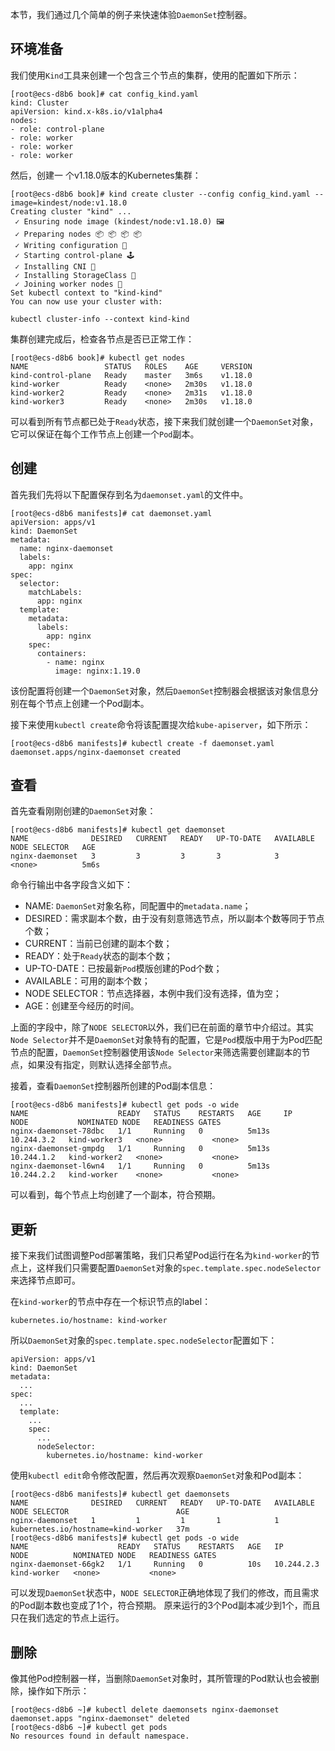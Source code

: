 本节，我们通过几个简单的例子来快速体验`DaemonSet`控制器。

## 环境准备
我们使用`Kind`工具来创建一个包含三个节点的集群，使用的配置如下所示：
```
[root@ecs-d8b6 book]# cat config_kind.yaml 
kind: Cluster
apiVersion: kind.x-k8s.io/v1alpha4
nodes:
- role: control-plane
- role: worker
- role: worker
- role: worker
```
然后，创建一 个v1.18.0版本的Kubernetes集群：
```
[root@ecs-d8b6 book]# kind create cluster --config config_kind.yaml --image=kindest/node:v1.18.0
Creating cluster "kind" ...
 ✓ Ensuring node image (kindest/node:v1.18.0) 🖼 
 ✓ Preparing nodes 📦 📦 📦 📦  
 ✓ Writing configuration 📜 
 ✓ Starting control-plane 🕹️️️️️️️️️️️️️️️️️️️️️️️️️️️️️️️️️️️️️️️️️️️️️️️️️️️️️️️️️️️️️️️️️️️️️️️️️️️️️️️️️️️️️️️️️️️️️️️️️️️️️️️️️️️️️️️️️️️️️️️️️️️️️️️️️️️️️️️️️️️️️️️️️️️️️️️️️️️️️️️️️️️️️️️️️️️️️️️️️️️️️️️️️️️️️️️️️️️️️️️️️️️️️️️️️️️️️️️️️️️️️️️️️️️️️️️️️️️️️️️️️️️️️️️️️️️️️️️️️️️️️️️️️️️️️️️️️️️️️️️️️️️️️️️️️️️️️️️️️️️️️️️️️️️️️️️️️️️️️️️️️️️️️️ 
 ✓ Installing CNI 🔌 
 ✓ Installing StorageClass 💾 
 ✓ Joining worker nodes 🚜 
Set kubectl context to "kind-kind"
You can now use your cluster with:

kubectl cluster-info --context kind-kind
```

集群创建完成后，检查各节点是否已正常工作：
```
[root@ecs-d8b6 book]# kubectl get nodes
NAME                 STATUS   ROLES    AGE     VERSION
kind-control-plane   Ready    master   3m6s    v1.18.0
kind-worker          Ready    <none>   2m30s   v1.18.0
kind-worker2         Ready    <none>   2m31s   v1.18.0
kind-worker3         Ready    <none>   2m30s   v1.18.0
```
可以看到所有节点都已处于`Ready`状态，接下来我们就创建一个`DaemonSet`对象，它可以保证在每个工作节点上创建一个`Pod`副本。

## 创建
首先我们先将以下配置保存到名为`daemonset.yaml`的文件中。
```
[root@ecs-d8b6 manifests]# cat daemonset.yaml 
apiVersion: apps/v1
kind: DaemonSet
metadata:
  name: nginx-daemonset
  labels:
    app: nginx
spec:
  selector:
    matchLabels:
      app: nginx
  template:
    metadata:
      labels:
        app: nginx
    spec:
      containers:
        - name: nginx
          image: nginx:1.19.0
```
该份配置将创建一个`DaemonSet`对象，然后`DaemonSet`控制器会根据该对象信息分别在每个节点上创建一个Pod副本。

接下来使用`kubectl create`命令将该配置提次给`kube-apiserver`，如下所示：
```
[root@ecs-d8b6 manifests]# kubectl create -f daemonset.yaml 
daemonset.apps/nginx-daemonset created
```

## 查看
首先查看刚刚创建的`DaemonSet`对象：
```
[root@ecs-d8b6 manifests]# kubectl get daemonset 
NAME              DESIRED   CURRENT   READY   UP-TO-DATE   AVAILABLE   NODE SELECTOR   AGE
nginx-daemonset   3         3         3       3            3           <none>          5m6s
```
命令行输出中各字段含义如下：
- NAME: `DaemonSet`对象名称，同配置中的`metadata.name`；
- DESIRED：需求副本个数，由于没有刻意筛选节点，所以副本个数等同于节点个数；
- CURRENT：当前已创建的副本个数；
- READY：处于`Ready`状态的副本个数；
- UP-TO-DATE：已按最新`Pod`模版创建的Pod个数；
- AVAILABLE：可用的副本个数；
- NODE SELECTOR：节点选择器，本例中我们没有选择，值为空；
- AGE：创建至今经历的时间。

上面的字段中，除了`NODE SELECTOR`以外，我们已在前面的章节中介绍过。其实`Node Selector`并不是`DaemonSet`对象特有的配置，它是`Pod`模版中用于为Pod匹配节点的配置，`DaemonSet`控制器使用该`Node Selector`来筛选需要创建副本的节点，如果没有指定，则默认选择全部节点。

接着，查看`DaemonSet`控制器所创建的Pod副本信息：
```
[root@ecs-d8b6 manifests]# kubectl get pods -o wide
NAME                    READY   STATUS    RESTARTS   AGE     IP           NODE           NOMINATED NODE   READINESS GATES
nginx-daemonset-78dbc   1/1     Running   0          5m13s   10.244.3.2   kind-worker3   <none>           <none>
nginx-daemonset-gmpdg   1/1     Running   0          5m13s   10.244.1.2   kind-worker2   <none>           <none>
nginx-daemonset-l6wn4   1/1     Running   0          5m13s   10.244.2.2   kind-worker    <none>           <none>
```
可以看到，每个节点上均创建了一个副本，符合预期。

## 更新
接下来我们试图调整Pod部署策略，我们只希望Pod运行在名为`kind-worker`的节点上，这样我们只需要配置`DaemonSet`对象的`spec.template.spec.nodeSelector`来选择节点即可。

在`kind-worker`的节点中存在一个标识节点的label：
```
kubernetes.io/hostname: kind-worker
```
所以`DaemonSet`对象的`spec.template.spec.nodeSelector`配置如下：
```
apiVersion: apps/v1
kind: DaemonSet
metadata:
  ...
spec:
  ...
  template:
    ...
    spec:
      ...
      nodeSelector:
        kubernetes.io/hostname: kind-worker
```
使用`kubectl edit`命令修改配置，然后再次观察`DaemonSet`对象和Pod副本：
```
[root@ecs-d8b6 manifests]# kubectl get daemonsets
NAME              DESIRED   CURRENT   READY   UP-TO-DATE   AVAILABLE   NODE SELECTOR                        AGE
nginx-daemonset   1         1         1       1            1           kubernetes.io/hostname=kind-worker   37m
[root@ecs-d8b6 manifests]# kubectl get pods -o wide
NAME                    READY   STATUS    RESTARTS   AGE   IP           NODE          NOMINATED NODE   READINESS GATES
nginx-daemonset-66gk2   1/1     Running   0          10s   10.244.2.3   kind-worker   <none>           <none>
```
可以发现`DaemonSet`状态中，`NODE SELECTOR`正确地体现了我们的修改，而且需求的Pod副本数也变成了1个，符合预期。
原来运行的3个Pod副本减少到1个，而且只在我们选定的节点上运行。

## 删除
像其他Pod控制器一样，当删除`DaemonSet`对象时，其所管理的Pod默认也会被删除，操作如下所示：
```
[root@ecs-d8b6 ~]# kubectl delete daemonsets nginx-daemonset 
daemonset.apps "nginx-daemonset" deleted
[root@ecs-d8b6 ~]# kubectl get pods 
No resources found in default namespace.
```